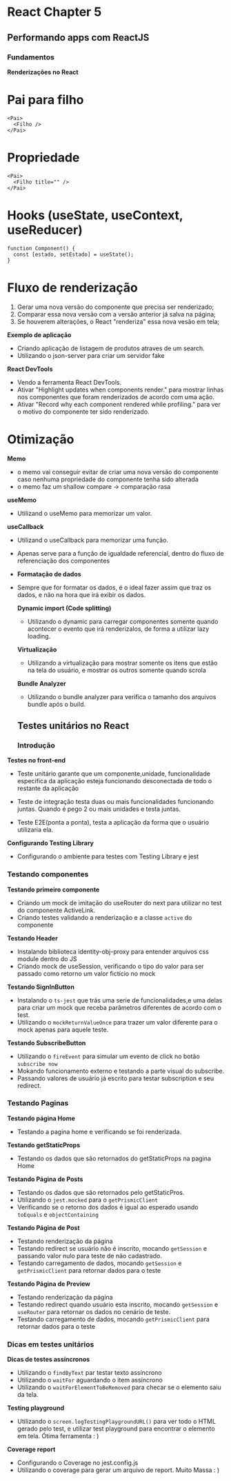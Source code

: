 # React Chapter 5

## Performando apps com ReactJS

### Fundamentos

**Renderizações no React**

# Pai para filho

```tsx
<Pai>
  <Filho />
</Pai>
```

# Propriedade

```tsx
<Pai>
  <Filho title="" />
</Pai>
```

# Hooks (useState, useContext, useReducer)

```tsx
function Component() {
  const [estado, setEstado] = useState();
}
```

# Fluxo de renderização

1. Gerar uma nova versão do componente que precisa ser renderizado;
2. Comparar essa nova versão com a versão anterior já salva na página;
3. Se houverem alterações, o React "renderiza" essa nova vesão em tela;

**Exemplo de aplicação**

- Criando aplicação de listagem de produtos atraves de um search.
- Utilizando o json-server para criar um servidor fake

**React DevTools**

- Vendo a ferramenta React DevTools.
- Ativar "Highlight updates when components render." para mostrar linhas nos componentes que foram renderizados de acordo com uma ação.
- Ativar "Record why each component rendered while profiling." para ver o motivo do componente ter sido renderizado.

# Otimização

**Memo**

- o memo vai conseguir evitar de criar uma nova versão do componente caso nenhuma propriedade do componente tenha sido alterada
- o memo faz um shallow compare -> comparação rasa

**useMemo**

- Utilizand o useMemo para memorizar um valor.

**useCallback**

- Utilizand o useCallback para memorizar uma função.
- Apenas serve para a função de igualdade referencial, dentro do fluxo de referenciação dos componentes

- **Formatação de dados**
- Sempre que for formatar os dados, é o ideal fazer assim que traz os dados, e não na hora que irá exibir os dados.

  **Dynamic import (Code splitting)**

  - Utilizando o dynamic para carregar componentes somente quando acontecer o evento que irá renderizalos, de forma a utilizar lazy loading.

  **Virtualização**

  - Utilizando a virtualização para mostrar somente os itens que estão na tela do usuário, e mostrar os outros somente quando scrola

  **Bundle Analyzer**

  - Utilizando o bundle analyzer para verifica o tamanho dos arquivos bundle após o build.

  ## Testes unitários no React

  ### Introdução

**Testes no front-end**

- Teste unitário garante que um componente,unidade, funcionalidade especifica da aplicação esteja funcionando desconectada de todo o restante da aplicação

- Teste de integração testa duas ou mais funcionalidades funcionando juntas. Quando é pego 2 ou mais unidades e testa juntas.

- Teste E2E(ponta a ponta), testa a aplicação da forma que o usuário utilizaria ela.

**Configurando Testing Library**

- Configurando o ambiente para testes com Testing Library e jest

### Testando componentes

**Testando primeiro componente**

- Criando um mock de imitação do useRouter do next para utilizar no test do componente ActiveLink.
- Criando testes validando a renderização e a classe `active` do componente

**Testando Header**

- Instalando biblioteca identity-obj-proxy para entender arquivos css module dentro do JS
- Criando mock de useSession, verificando o tipo do valor para ser passado como retorno um valor fictício no mock

**Testando SignInButton**

- Instalando o `ts-jest` que trás uma serie de funcionalidades,e uma delas para criar um mock que receba parâmetros diferentes de acordo com o test.
- Utilizando o `mockReturnValueOnce` para trazer um valor diferente para o mock apenas para aquele teste.

**Testando SubscribeButton**

- Utilizando o `fireEvent` para simular um evento de click no botão `subscribe now`
- Mokando funcionamento externo e testando a parte visual do subscribe.
- Passando valores de usuário já escrito para testar subscription e seu redirect.

### Testando Paginas

**Testando página Home**

- Testando a pagina home e verificando se foi renderizada.

**Testando getStaticProps**

- Testando os dados que são retornados do getStaticProps na pagina Home

**Testando Página de Posts**

- Testando os dados que são retornados pelo getStaticPros.
- Utilizando o `jest.mocked` para o `getPrismicClient`
- Verificando se o retorno dos dados é igual ao esperado usando `toEquals` e `objectContaining`

**Testando Página de Post**

- Testando renderização da página
- Testando redirect se usuário não é inscrito, mocando `getSession` e passando valor nulo para teste de não cadastrado.
- Testando carregamento de dados, mocando `getSession` e `getPrismicClient` para retornar dados para o teste

**Testando Página de Preview**

- Testando renderização da página
- Testando redirect quando usuário esta inscrito, mocando `getSession` e `useRouter` para retornar os dados no cenário de teste.
- Testando carregamento de dados, mocando `getPrismicClient` para retornar dados para o teste

### Dicas em testes unitários

**Dicas de testes assíncronos**

- Utilizando o `findByText` par testar texto assíncrono
- Utilizando o `waitFor` aguardando o item assíncrono
- Utilizando o `waitForElementToBeRemoved` para checar se o elemento saiu da tela.

**Testing playground**

- Utilizando o `screen.logTestingPlaygroundURL()` para ver todo o HTML gerado pelo test, e utilizar test playground para encontrar o elemento em tela. Ótima ferramenta : )

**Coverage report**

- Configurando o Coverage no jest.config.js
- Utilizando o coverage para gerar um arquivo de report. Muito Massa : )
